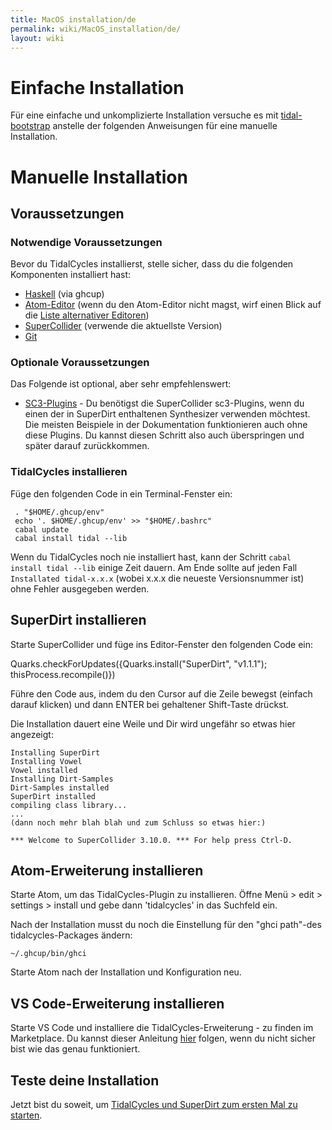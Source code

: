 ```yaml
---
title: MacOS installation/de
permalink: wiki/MacOS_installation/de/
layout: wiki
---
```


<languages />

# Einfache Installation

Für eine einfache und unkomplizierte Installation versuche es mit
[tidal-bootstrap](https://github.com/tidalcycles/tidal-bootstrap/blob/master/README.md)
anstelle der folgenden Anweisungen für eine manuelle Installation.

# Manuelle Installation

## Voraussetzungen

### Notwendige Voraussetzungen

Bevor du TidalCycles installierst, stelle sicher, dass du die folgenden
Komponenten installiert hast:

-   [Haskell](https://www.haskell.org/ghcup/) (via ghcup)
-   [Atom-Editor](https://atom.io/) (wenn du den Atom-Editor nicht
    magst, wirf einen Blick auf die [Liste alternativer
    Editoren](/wiki/List_of_tidal_editors "wikilink"))
-   [SuperCollider](http://supercollider.github.io/download) (verwende
    die aktuellste Version)
-   [Git](https://git-scm.com/)

### Optionale Voraussetzungen

Das Folgende ist optional, aber sehr empfehlenswert:

-   [SC3-Plugins](https://supercollider.github.io/sc3-plugins/) - Du
    benötigst die SuperCollider sc3-Plugins, wenn du einen der in
    SuperDirt enthaltenen Synthesizer verwenden möchtest. Die meisten
    Beispiele in der Dokumentation funktionieren auch ohne diese
    Plugins. Du kannst diesen Schritt also auch überspringen und später
    darauf zurückkommen.

### TidalCycles installieren

Füge den folgenden Code in ein Terminal-Fenster ein:

     . "$HOME/.ghcup/env"
     echo '. $HOME/.ghcup/env' >> "$HOME/.bashrc"
     cabal update
     cabal install tidal --lib

Wenn du TidalCycles noch nie installiert hast, kann der Schritt
`cabal install tidal --lib` einige Zeit dauern. Am Ende sollte auf jeden
Fall `Installated tidal-x.x.x` (wobei x.x.x die neueste Versionsnummer
ist) ohne Fehler ausgegeben werden.

## SuperDirt installieren

Starte SuperCollider und füge ins Editor-Fenster den folgenden Code ein:

Quarks.checkForUpdates({Quarks.install("SuperDirt", "v1.1.1");
thisProcess.recompile()})

Führe den Code aus, indem du den Cursor auf die Zeile bewegst (einfach
darauf klicken) und dann ENTER bei gehaltener Shift-Taste drückst.

Die Installation dauert eine Weile und Dir wird ungefähr so etwas hier
angezeigt:

``` plaintext
Installing SuperDirt
Installing Vowel
Vowel installed
Installing Dirt-Samples
Dirt-Samples installed
SuperDirt installed
compiling class library...
...
(dann noch mehr blah blah und zum Schluss so etwas hier:)

*** Welcome to SuperCollider 3.10.0. *** For help press Ctrl-D.
```

## Atom-Erweiterung installieren

Starte Atom, um das TidalCycles-Plugin zu installieren. Öffne Menü \>
edit \> settings \> install und gebe dann 'tidalcycles' in das Suchfeld
ein.

Nach der Installation musst du noch die Einstellung für den "ghci
path"-des tidalcycles-Packages ändern:

    ~/.ghcup/bin/ghci

Starte Atom nach der Installation und Konfiguration neu.

## VS Code-Erweiterung installieren

Starte VS Code und installiere die TidalCycles-Erweiterung - zu finden
im Marketplace. Du kannst dieser Anleitung
[hier](https://marketplace.visualstudio.com/items?itemName=tidalcycles.vscode-tidalcycles)
folgen, wenn du nicht sicher bist wie das genau funktioniert.

## Teste deine Installation

Jetzt bist du soweit, um [ TidalCycles und SuperDirt zum ersten Mal zu
starten](/wiki/Start_tidalcycles_and_superdirt_for_the_first_time "wikilink").
